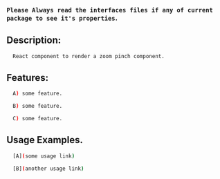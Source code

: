 ### `Please Always read the interfaces files if any of current package to see it's properties`.

## Description:

```sh
  React component to render a zoom pinch component.
```

## Features:

```sh
  A) some feature.

  B) some feature.

  C) some feature.
```

## Usage Examples.

```sh
  [A](some usage link)

  [B](another usage link)
```
